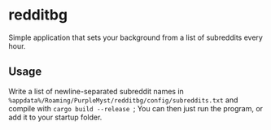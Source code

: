 redditbg
========

Simple application that sets your background from a list of subreddits every hour.

Usage
-----

Write a list of newline-separated subreddit names in
`%appdata%/Roaming/PurpleMyst/redditbg/config/subreddits.txt` and compile with  `cargo build
--release `; You can then just run the program, or add it to your startup folder.
